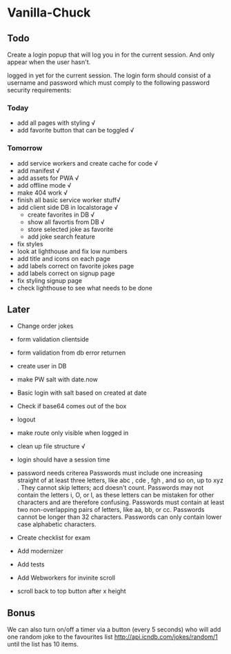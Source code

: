 # Vanilla-Chuck

## Todo


Create a login popup that will log you in for the current session. And only appear when the user hasn't.

logged in yet for the current session.
The login form should consist of a username and password which must comply to the following password
security requirements:


### Today
- add all pages with styling √
- add favorite button that can be toggled √

### Tomorrow
- add service workers and create cache for code √
- add manifest  √
- add assets for PWA √
- add offline mode √
- make 404 work √
- finish all basic service worker stuff√
- add client side DB in localstorage √
    - create favorites in DB √
    - show all favortis from DB √
    - store selected joke as favorite
    - add joke search feature 
- fix styles
- look at lighthouse and fix low numbers
- add title and icons on each page
- add labels correct on favorite jokes page
- add labels correct on signup page
- fix styling signup page
- check lighthouse to see what needs to be done

## Later
- Change order jokes
- form validation clientside
- form validation from db error returnen
- create user in DB 
- make PW salt with date.now
- Basic login with salt based on created at date
- Check if base64 comes out of the box
- logout
- make route only visible when logged in
- clean up file structure √
- login should have a session time
- password needs criterea
    Passwords must include one increasing straight of at least three letters, like abc , cde , fgh ,
    and so on, up to xyz . They cannot skip letters; acd doesn't count.
    Passwords may not contain the letters i, O, or l, as these letters can be mistaken for other characters
    and are therefore confusing.
    Passwords must contain at least two non-overlapping pairs of letters, like aa, bb, or cc.
    Passwords cannot be longer than 32 characters.
    Passwords can only contain lower case alphabetic characters.

- Create checklist for exam
- Add modernizer 
- Add tests
- Add Webworkers for invinite scroll
- scroll back to top button after x height



## Bonus

We can also turn on/off a timer via a button (every 5 seconds) who will add one random joke to the
favourites list http://api.icndb.com/jokes/random/1 until the list has 10 items.




